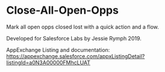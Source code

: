 # Close-All-Open-Opps
Mark all open opps closed lost with a quick action and a flow.

Developed for Salesforce Labs by Jessie Rymph 2019. 

AppExchange Listing and documentation: https://appexchange.salesforce.com/appxListingDetail?listingId=a0N3A00000FMhcLUAT
